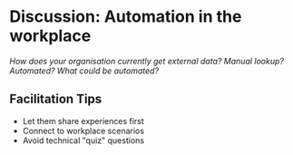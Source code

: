 # Discussion: Automation in the workplace

*How does your organisation currently get external data? Manual lookup? Automated? What could be automated?*

## Facilitation Tips

- Let them share experiences first
- Connect to workplace scenarios
- Avoid technical "quiz" questions
